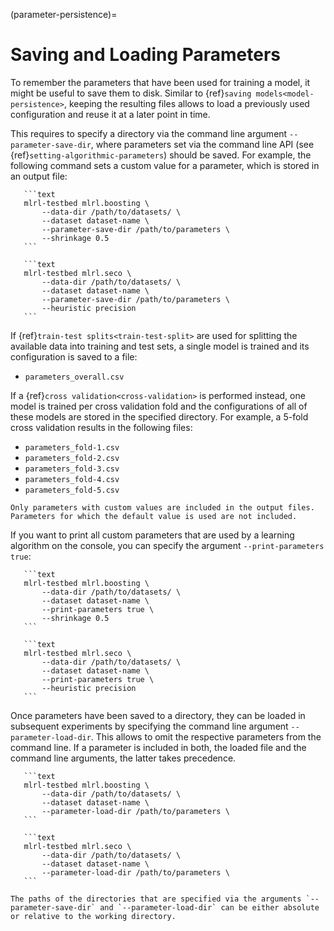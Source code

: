 (parameter-persistence)=

# Saving and Loading Parameters

To remember the parameters that have been used for training a model, it might be useful to save them to disk. Similar to {ref}`saving models<model-persistence>`, keeping the resulting files allows to load a previously used configuration and reuse it at a later point in time.

This requires to specify a directory via the command line argument `--parameter-save-dir`, where parameters set via the command line API (see {ref}`setting-algorithmic-parameters`) should be saved. For example, the following command sets a custom value for a parameter, which is stored in an output file:

````{tab} BOOMER
   ```text
   mlrl-testbed mlrl.boosting \
       --data-dir /path/to/datasets/ \
       --dataset dataset-name \
       --parameter-save-dir /path/to/parameters \
       --shrinkage 0.5
   ```
````

````{tab} SeCo
   ```text
   mlrl-testbed mlrl.seco \
       --data-dir /path/to/datasets/ \
       --dataset dataset-name \
       --parameter-save-dir /path/to/parameters \
       --heuristic precision
   ```
````

If {ref}`train-test splits<train-test-split>` are used for splitting the available data into training and test sets, a single model is trained and its configuration is saved to a file:

- `parameters_overall.csv`

If a {ref}`cross validation<cross-validation>` is performed instead, one model is trained per cross validation fold and the configurations of all of these models are stored in the specified directory. For example, a 5-fold cross validation results in the following files:

- `parameters_fold-1.csv`
- `parameters_fold-2.csv`
- `parameters_fold-3.csv`
- `parameters_fold-4.csv`
- `parameters_fold-5.csv`

```{note}
Only parameters with custom values are included in the output files. Parameters for which the default value is used are not included.
```

If you want to print all custom parameters that are used by a learning algorithm on the console, you can specify the argument `--print-parameters true`:

````{tab} BOOMER
   ```text
   mlrl-testbed mlrl.boosting \
       --data-dir /path/to/datasets/ \
       --dataset dataset-name \
       --print-parameters true \
       --shrinkage 0.5
   ```
````

````{tab} SeCo
   ```text
   mlrl-testbed mlrl.seco \
       --data-dir /path/to/datasets/ \
       --dataset dataset-name \
       --print-parameters true \
       --heuristic precision
   ```
````

Once parameters have been saved to a directory, they can be loaded in subsequent experiments by specifying the command line argument `--parameter-load-dir`. This allows to omit the respective parameters from the command line. If a parameter is included in both, the loaded file and the command line arguments, the latter takes precedence.

````{tab} BOOMER
   ```text
   mlrl-testbed mlrl.boosting \
       --data-dir /path/to/datasets/ \
       --dataset dataset-name \
       --parameter-load-dir /path/to/parameters \
   ```
````

````{tab} SeCo
   ```text
   mlrl-testbed mlrl.seco \
       --data-dir /path/to/datasets/ \
       --dataset dataset-name \
       --parameter-load-dir /path/to/parameters \
   ```
````

```{note}
The paths of the directories that are specified via the arguments `--parameter-save-dir` and `--parameter-load-dir` can be either absolute or relative to the working directory.
```
